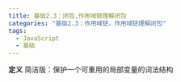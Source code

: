 ```yaml
---
title: 基础2.3：闭包,作用域链理解闭包
categories: "基础2.3：作用域链，作用域链理解闭包"
tags:
  - JavaScript
  - 基础
---
```

**定义**
简洁版：保护一个可重用的局部变量的词法结构
